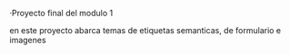 ·Proyecto final del modulo 1

en este proyecto abarca temas de etiquetas semanticas, de formulario e imagenes
